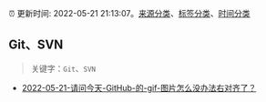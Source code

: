 :alarm_clock: 更新时间: 2022-05-21 21:13:07。[来源分类](../README.md)、[标签分类](../TAGS.md)、[时间分类](../TIMELINE.md)

## Git、SVN


> 关键字：`Git`、`SVN`



- [2022-05-21-请问今天-GitHub-的-gif-图片怎么没办法右对齐了？](https://www.v2ex.com/t/854370) 
